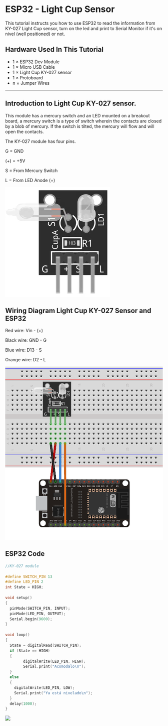 # ESP32 - Light Cup Sensor

This tutorial instructs you how to use ESP32 to read the information from KY-027 Light Cup sensor, turn on the led and print to Serial Monitor if it's on nivel (well positioned) or not.

## Hardware Used In This Tutorial

  * 1	×	ESP32 Dev Module	
  * 1	×	Micro USB Cable	
  * 1	×	Light Cup KY-027 sensor
  * 1	×	Protoboard	
  * n	×	Jumper Wires

---

## Introduction to Light Cup KY-027 sensor.

This module has a mercury switch and an LED mounted on a breakout board, a mercury switch is a type of switch wherein the contacts are closed by a blob of mercury. If the switch is tilted, the mercury will flow and will open the contacts.

The KY-027 module has four pins.

G =	GND

(+) =	+5V

S =	From Mercury Switch

L	= From LED Anode (+)

![](figs/SensorLC.png)


## Wiring Diagram Light Cup KY-027 Sensor and ESP32

Red wire:     Vin - (+)

Black wire:   GND - G

Blue wire:    D13 - S

Orange wire:  D2 - L

![](figs/SensorLC2.png)


## ESP32 Code

```c++
//KY-027 module

#define SWITCH_PIN 13
#define LED_PIN 2
int State = HIGH;

void setup() 
{
  pinMode(SWITCH_PIN, INPUT);
  pinMode(LED_PIN, OUTPUT);
  Serial.begin(9600);
}

void loop() 
{
  State = digitalRead(SWITCH_PIN);
  if (State == HIGH)
  {
        digitalWrite(LED_PIN, HIGH);
        Serial.print("Acomodalo\n");
  }
  else
  {
    digitalWrite(LED_PIN, LOW);
    Serial.print("Ya está nivelado\n");
  }
  delay(1000);
}
```

![](figs/SensorLC3.jpg)

